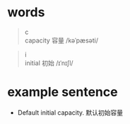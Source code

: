 # words 

>   c     
    capacity  容量      /kəˈpæsəti/   

>   i    
    initial   初始      /ɪˈnɪʃl/      


# example sentence  
- Default initial capacity. 默认初始容量